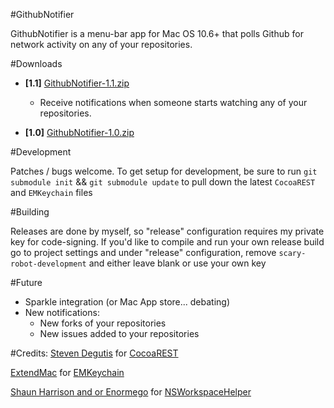 #GithubNotifier

GithubNotifier is a menu-bar app for Mac OS 10.6+ that polls Github for network activity on any of your repositories.  

#Downloads

- **[1.1]**  [GithubNotifier-1.1.zip][8]
	- Receive notifications when someone starts watching any of your repositories.  

- **[1.0]**  [GithubNotifier-1.0.zip][1]

#Development

Patches / bugs welcome.
To get setup for development, be sure to run 
`git submodule init` && `git submodule update` to pull down the latest `CocoaREST` and `EMKeychain` files

#Building

Releases are done by myself, so "release" configuration requires my
private key for code-signing.  If you'd like to compile and run your own
release build go to project settings and under "release"
configuration, remove `scary-robot-development` and either leave blank
or use your own key

#Future

- Sparkle integration (or Mac App store... debating)
- New notifications:
 	- New forks of your repositories 
	- New issues added to your repositories

#Credits:
[Steven Degutis][2] for [CocoaREST][3]

[ExtendMac][4] for [EMKeychain][5]

[Shaun Harrison and or Enormego][6] for [NSWorkspaceHelper][7]


[1]: http://github.com/downloads/ctshryock/GithubNotifier/GithubNotifier-1.0.zip
[2]: http://degutis.org/
[3]: http://github.com/sdegutis/CocoaREST
[4]: http://extendmac.com
[5]: http://extendmac.com/EMKeychain
[6]: http://www.enormego.com
[7]: http://github.com/enormego/cocoa-helpers
[8]: http://github.com/downloads/ctshryock/GithubNotifier/GithubNotifier-1.1.zip
